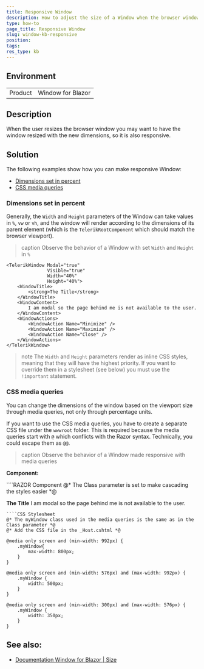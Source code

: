 ```yaml
---
title: Responsive Window
description: How to adjust the size of a Window when the browser window size changes so that it is responsive.
type: how-to
page_title: Responsive Window
slug: window-kb-responsive
position:
tags:
res_type: kb
---
```


## Environment
<table>
    <tbody>
	    <tr>
	    	<td>Product</td>
	    	<td>Window for Blazor</td>
	    </tr>
    </tbody>
</table>


## Description

When the user resizes the browser window you may want to have the window resized with the new dimensions, so it is also responsive.



## Solution

The following examples show how you can make responsive Window:
* [Dimensions set in percent](#dimensions-set-in-percent)
* [CSS media queries](#css-media-queries)


### Dimensions set in percent

Generally, the `Width` and `Height` parameters of the Window can take values in `%`, `vw` or `vh`, and the window will render according to the dimensions of its parent element (which is the `TelerikRootComponent` which should match the browser viewport).

>caption Observe the behavior of a Window with set `Width` and `Height` in `%`

````RAZOR
<TelerikWindow Modal="true"
               Visible="true"
               Width="40%"
               Height="40%">
    <WindowTitle>
        <strong>The Title</strong>
    </WindowTitle>
    <WindowContent>
        I am modal so the page behind me is not available to the user.
    </WindowContent>
    <WindowActions>
        <WindowAction Name="Minimize" />
        <WindowAction Name="Maximize" />
        <WindowAction Name="Close" />
    </WindowActions>
</TelerikWindow>
````


>note The `Width` and `Height` parameters render as inline CSS styles, meaning that they will have the highest priority. If you want to override them in a stylesheet (see below) you must use the `!important` statement.


### CSS media queries

You can change the dimensions of the window based on the viewport size through media queries, not only through percentage units.

If you want to use the CSS media queries, you have to create a separate CSS file under the `wwwroot` folder. This is required because the media queries start with `@` which conflicts with the Razor syntax. Technically, you could escape them as `@@`.

>caption Observe the behavior of a Window made responsive with media queries

**Component:**

<div class="skip-repl"></div>
````RAZOR Component
@* The Class parameter is set to make cascading the styles easier *@

<TelerikWindow Modal="true"
               Visible="true"
               Class="myWindow">
    <WindowTitle>
        <strong>The Title</strong>
    </WindowTitle>
    <WindowContent>
        I am modal so the page behind me is not available to the user.
    </WindowContent>
    <WindowActions>
        <WindowAction Name="Minimize" />
        <WindowAction Name="Maximize" />
        <WindowAction Name="Close" />
    </WindowActions>
</TelerikWindow>
````
````CSS Stylesheet
@* The myWindow class used in the media queries is the same as in the Class parameter *@
@* Add the CSS file in the _Host.cshtml *@

@media only screen and (min-width: 992px) {
    .myWindow{
        max-width: 800px;
    }
}

@media only screen and (min-width: 576px) and (max-width: 992px) {
    .myWindow {
        width: 500px;
    }
}

@media only screen and (min-width: 300px) and (max-width: 576px) {
    .myWindow {
        width: 350px;
    }
}
````

## See also:

 * [Documentation Window for Blazor | Size](slug:components/window/size)
